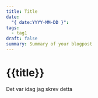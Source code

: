 ```yaml
---
title: Title
date:
  "{ date:YYYY-MM-DD }": 
tags:
  - tag1
draft: false
summary: Summary of your blogpost
---
```


# {{title}}
Det var idag jag skrev detta
